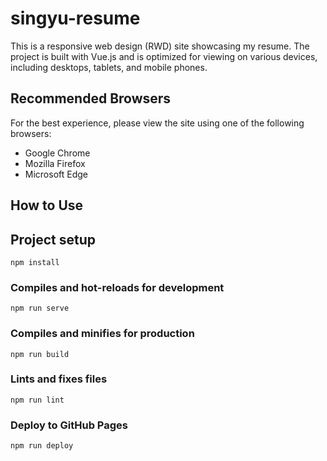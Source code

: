 # singyu-resume

This is a responsive web design (RWD) site showcasing my resume. The project is built with Vue.js and is optimized for viewing on various devices, including desktops, tablets, and mobile phones.

## Recommended Browsers

For the best experience, please view the site using one of the following browsers:

- Google Chrome
- Mozilla Firefox
- Microsoft Edge

## How to Use

## Project setup
```
npm install
```

### Compiles and hot-reloads for development
```
npm run serve
```

### Compiles and minifies for production
```
npm run build
```

### Lints and fixes files
```
npm run lint
```
### Deploy to GitHub Pages
```
npm run deploy
```